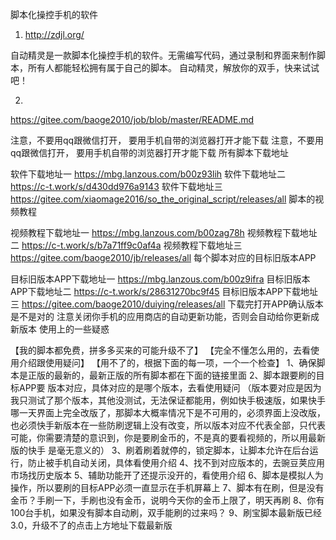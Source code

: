 

脚本化操控手机的软件

1. http://zdjl.org/

自动精灵是一款脚本化操控手机的软件。无需编写代码，通过录制和界面来制作脚本，所有人都能轻松拥有属于自己的脚本。
自动精灵，解放你的双手，快来试试吧！


2.

https://gitee.com/baoge2010/job/blob/master/README.md

注意，不要用qq跟微信打开， 要用手机自带的浏览器打开才能下载
注意，不要用qq跟微信打开， 要用手机自带的浏览器打开才能下载
所有脚本下载地址

软件下载地址一 https://mbg.lanzous.com/b00z93lih
软件下载地址二 https://c-t.work/s/d430dd976a9143
软件下载地址三 https://gitee.com/xiaomage2016/so_the_original_script/releases/all
脚本的视频教程

视频教程下载地址一 https://mbg.lanzous.com/b00zag78h
视频教程下载地址二 https://c-t.work/s/b7a71ff9c0af4a
视频教程下载地址三 https://gitee.com/baoge2010/jb/releases/all
每个脚本对应的目标旧版本APP

目标旧版本APP下载地址一 https://mbg.lanzous.com/b00z9ifra
目标旧版本APP下载地址二 https://c-t.work/s/28631270bc9f45
目标旧版本APP下载地址三 https://gitee.com/baoge2010/duiying/releases/all
下载完打开APP确认版本是不是对的
注意关闭你手机的应用商店的自动更新功能，否则会自动给你更新成新版本
使用上的一些疑惑

【我的脚本都免费，拼多多买来的可能升级不了】
【完全不懂怎么用的，去看使用介绍跟使用疑问】
【用不了的，根据下面的每一项，一个一个检查】
1、确保脚本是正版的最新的，最新正版的所有脚本都在下面的链接里面
2、脚本跟要刷的目标APP要 版本对应，具体对应的是哪个版本，去看使用疑问
（版本要对应是因为我只测试了那个版本，其他没测试，无法保证都能用，例如快手极速版，如果快手哪一天界面上完全改版了，那脚本大概率情况下是不可用的，必须界面上没改版，也必须快手新版本在一些防刷逻辑上没有改变，所以版本对应不代表全部，只代表可能，你需要清楚的意识到，你是要刷金币的，不是真的要看视频的，所以用最新版的快手 是毫无意义的）
3、刷着刷着就停的，锁定脚本，让脚本允许在后台运行，防止被手机自动关闭，具体看使用介绍
4、找不到对应版本的，去豌豆荚应用市场找历史版本
5、辅助功能开了还提示没开的，看使用介绍
6、脚本是模拟人为操作，所以要刷的目标APP必须一直显示在手机屏幕上
7、脚本有在刷，但是没有金币？手刷一下，手刷也没有金币，说明今天你的金币上限了，明天再刷
8、你有100台手机，如果没有脚本自动刷，双手能刷的过来吗？
9、刷宝脚本最新版已经3.0，升级不了的点击上方地址下载最新版
